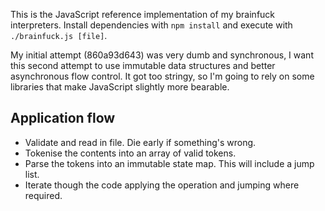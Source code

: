 This is the JavaScript reference implementation of my brainfuck interpreters. Install dependencies with `npm install` and execute with `./brainfuck.js [file]`.

My initial attempt (860a93d643) was very dumb and synchronous, I want this second attempt to use immutable data structures and better asynchronous flow control. It got too stringy, so I'm going to rely on some libraries that make JavaScript slightly more bearable.

## Application flow

 * Validate and read in file. Die early if something's wrong.
 * Tokenise the contents into an array of valid tokens.
 * Parse the tokens into an immutable state map. This will include a jump list.
 * Iterate though the code applying the operation and jumping where required.
